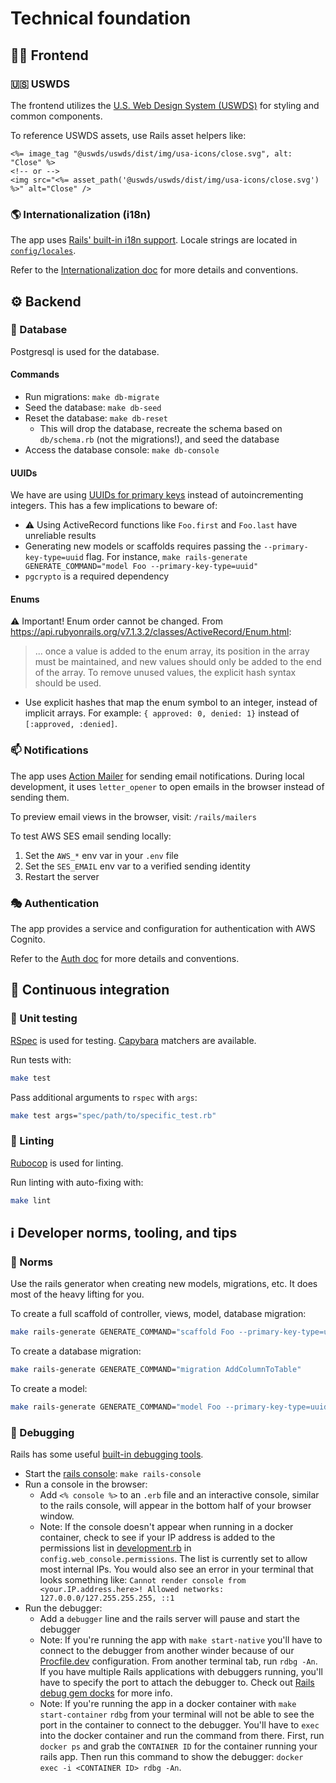 # Technical foundation

## 🧑‍🎨 Frontend

### 🇺🇸 USWDS

The frontend utilizes the [U.S. Web Design System (USWDS)](https://designsystem.digital.gov/) for styling and common components.

To reference USWDS assets, use Rails asset helpers like:

```erb
<%= image_tag "@uswds/uswds/dist/img/usa-icons/close.svg", alt: "Close" %>
<!-- or -->
<img src="<%= asset_path('@uswds/uswds/dist/img/usa-icons/close.svg') %>" alt="Close" />
```

### 🌎 Internationalization (i18n)

The app uses [Rails' built-in i18n support](https://guides.rubyonrails.org/i18n.html). Locale strings are located in [`config/locales`](/app-rails/config/locales).

Refer to the [Internationalization doc](./internationalization.md) for more details and conventions.

## ⚙️ Backend

### 💽 Database

Postgresql is used for the database.

#### Commands

- Run migrations: `make db-migrate`
- Seed the database: `make db-seed`
- Reset the database: `make db-reset`
  - This will drop the database, recreate the schema based on `db/schema.rb` (not the migrations!), and seed the database
- Access the database console: `make db-console`

#### UUIDs

We have are using [UUIDs for primary keys](https://guides.rubyonrails.org/active_record_postgresql.html#uuid-primary-keys) instead of autoincrementing integers. This has a few implications to beware of:

- ⚠️ Using ActiveRecord functions like `Foo.first` and `Foo.last` have unreliable results
- Generating new models or scaffolds requires passing the `--primary-key-type=uuid` flag. For instance, `make rails-generate GENERATE_COMMAND="model Foo --primary-key-type=uuid"`
- `pgcrypto` is a required dependency

#### Enums

⚠️ Important! Enum order cannot be changed.
From https://api.rubyonrails.org/v7.1.3.2/classes/ActiveRecord/Enum.html:

> ... once a value is added to the enum array, its position in the array must be
> maintained, and new values should only be added to the end of the array. To remove
> unused values, the explicit hash syntax should be used.

- Use explicit hashes that map the enum symbol to an integer, instead of implicit arrays. For example: `{ approved: 0, denied: 1}` instead of `[:approved, :denied]`.

### 📫 Notifications

The app uses [Action Mailer](https://guides.rubyonrails.org/action_mailer_basics.html) for sending email notifications. During local development, it uses `letter_opener` to open emails in the browser instead of sending them.

To preview email views in the browser, visit: `/rails/mailers`

To test AWS SES email sending locally:

1. Set the `AWS_*` env var in your `.env` file
1. Set the `SES_EMAIL` env var to a verified sending identity
1. Restart the server

### 🎭 Authentication

The app provides a service and configuration for authentication with AWS Cognito.

Refer to the [Auth doc](./auth.md) for more details and conventions.

## 🔄 Continuous integration

### 🧪 Unit testing

[RSpec](https://rspec.info/) is used for testing. [Capybara](https://www.rubydoc.info/gems/capybara/Capybara/RSpecMatchers) matchers are available.

Run tests with:

```sh
make test
```

Pass additional arguments to `rspec` with `args`:

```sh
make test args="spec/path/to/specific_test.rb"
```

### 🧹 Linting

[Rubocop](https://rubocop.org/) is used for linting.

Run linting with auto-fixing with:

```sh
make lint
```

## ℹ️ Developer norms, tooling, and tips

### 🤖 Norms

Use the rails generator when creating new models, migrations, etc. It does most of the heavy lifting for you.

To create a full scaffold of controller, views, model, database migration:

```sh
make rails-generate GENERATE_COMMAND="scaffold Foo --primary-key-type=uuid"
```

To create a database migration:

```sh
make rails-generate GENERATE_COMMAND="migration AddColumnToTable"
```

To create a model:

```sh
make rails-generate GENERATE_COMMAND="model Foo --primary-key-type=uuid"
```

### 🐛 Debugging

Rails has some useful [built-in debugging tools](https://guides.rubyonrails.org/debugging_rails_applications.html).

- Start the [rails console](https://guides.rubyonrails.org/command_line.html#bin-rails-console): `make rails-console`
- Run a console in the browser:
  - Add `<% console %>` to an `.erb` file and an interactive console, similar to the rails console, will appear in the bottom half of your browser window.
  - Note: If the console doesn't appear when running in a docker container, check to see if your IP address is added to the permissions list in [development.rb](app-rails/config/environments/development.rb) in `config.web_console.permissions`. The list is currently set to allow most internal IPs. You would also see an error in your terminal that looks something like: `Cannot render console from <your.IP.address.here>! Allowed networks: 127.0.0.0/127.255.255.255, ::1`
- Run the debugger:
  - Add a `debugger` line and the rails server will pause and start the debugger
  - Note: If you're running the app with `make start-native` you'll have to connect to the debugger from another winder because of our [Procfile.dev](app-rails/Procfile.dev) configuration. From another terminal tab, run `rdbg -An`. If you have multiple Rails applications with debuggers running, you'll have to specify the port to attach the debugger to. Check out [Rails debug gem docks](https://github.com/ruby/debug?tab=readme-ov-file#remote-debugging) for more info.
  - Note: If you're running the app in a docker container with `make start-container` `rdbg` from your terminal will not be able to see the port in the container to connect to the debugger. You'll have to `exec` into the docker container and run the command from there. First, run `docker ps` and grab the `CONTAINER ID` for the container running your rails app. Then run this command to show the debugger: `docker exec -i <CONTAINER ID> rdbg -An`.
